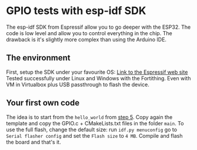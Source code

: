 # GPIO tests with esp-idf SDK

The esp-idf SDK from Espressif allow you to go deeper with the ESP32. The code is low level and allow you to control everything in the chip. The drawback is it's slightly more complex than using the Arduino IDE.

## The environment
First, setup the SDK under your favourite OS: [Link to the Espressif web site](https://docs.espressif.com/projects/esp-idf/en/latest/esp32/get-started/index.html)
Tested successfully under Linux and Windows with the Fortithing. Even with VM in Virtualbox plus USB passthrough to flash the device.

## Your first own code
The idea is to start from the `hello_world` from [step 5](https://docs.espressif.com/projects/esp-idf/en/latest/esp32/get-started/index.html#step-5-start-a-project). 
Copy again the template and copy the GPIO.c + CMakeLists.txt files in the folder `main`.
To use the full flash, change the default size: run `idf.py menuconfig` go to `Serial flasher config` and set the `Flash size` to `4 MB`.
Compile and flash the board and that's it.

